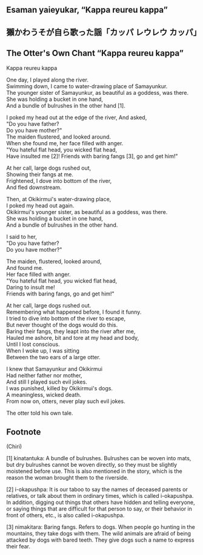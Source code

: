 ## Esaman yaieyukar, “Kappa reureu kappa”   
## 獺かわうそが自ら歌った謡「カッパ レウレウ カッパ」  
## The Otter's Own Chant “Kappa reureu kappa”  
  
Kappa reureu kappa  
  
One day, I played along the river.  
Swimming down, I came to water-drawing place of Samayunkur.  
The younger sister of Samayunkur, as beautiful as a goddess, was there.    
She was holding a bucket in one hand,  
And a bundle of bulrushes in the other hand [1].  
  
I poked my head out at the edge of the river, 
And asked,  
"Do you have father?  
Do you have mother?"  
The maiden flustered, and looked around.  
When she found me, her face filled with anger.  
"You hateful flat head, you wicked flat head,  
Have insulted me [2]! Friends with baring fangs [3], go and get him!"  
  
At her call, large dogs rushed out,  
Showing their fangs at me.   
Frightened, I dove into bottom of the river,    
And fled downstream.  
  
Then, at Okikirmui's water-drawing place,  
I poked my head out again.  
Okikirmui's younger sister, as beautiful as a goddess, was there.  
She was holding a bucket in one hand,  
And a bundle of bulrushes in the other hand.  
  
I said to her,  
"Do you have father?  
Do you have mother?"  
  
The maiden, flustered, looked around,   
And found me.   
Her face filled with anger.   
"You hateful flat head, you wicked flat head,  
Daring to insult me!   
Friends with baring fangs, go and get him!"  
  
At her call, large dogs rushed out.  
Remembering what happened before, I found it funny.  
I tried to dive into bottom of the river to escape,  
But never thought of the dogs would do this.  
Baring their fangs, they leapt into the river after me,  
Hauled me ashore, bit and tore at my head and body,  
Until I lost conscious.  
When I woke up, I was sitting  
Between the two ears of a large otter.  
  
I knew that Samayunkur and Okikirmui  
Had neither father nor mother,   
And still I played such evil jokes.   
I was punished, killed by Okikirmui's dogs.  
A meaningless, wicked death.  
From now on, otters, never play such evil jokes.  
  
The otter told his own tale.  
  
## Footnote  
  
(Chiri)  
  
[1] kinatantuka: A bundle of bulrushes. Bulrushes can be woven into mats, but dry bulrushes cannot be woven directly, so they must be slightly moistened before use. This is also mentioned in the story, which is the reason the woman brought them to the riverside.  
  
[2] i-okapushpa: It is our taboo to say the names of deceased parents or relatives, or talk about them in ordinary times, which is called i-okapushpa. In addition, digging out things that others have hidden and telling everyone, or saying things that are difficult for that person to say, or their behavior in front of others, etc., is also called i-okapushpa.  
  
[3] nimakitara: Baring fangs. Refers to dogs. When people go hunting in the mountains, they take dogs with them. The wild animals are afraid of being attacked by dogs with bared teeth. They give dogs such a name to express their fear.